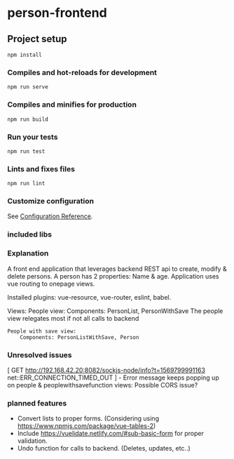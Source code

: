 # person-frontend

## Project setup
```
npm install
```

### Compiles and hot-reloads for development
```
npm run serve
```

### Compiles and minifies for production
```
npm run build
```

### Run your tests
```
npm run test
```

### Lints and fixes files
```
npm run lint
```

### Customize configuration
See [Configuration Reference](https://cli.vuejs.org/config/).

### included libs

### Explanation
A front end application that leverages backend REST api to create, modify & delete persons.
A person has 2 properties: Name & age.
Application uses vue routing to onepage views.

Installed plugins:
    vue-resource, vue-router, eslint, babel.

Views:
    People view:
         Components: PersonList, PersonWithSave
    The people view relegates most if not all calls to backend 

    People with save view:
        Components: PersonListWithSave, Person

### Unresolved issues

[ GET http://192.168.42.20:8082/sockjs-node/info?t=1569799991163 net::ERR_CONNECTION_TIMED_OUT ] - Error message keeps popping up on
people & peoplewithsavefunction views: Possible CORS issue?

### planned features

* Convert lists to proper forms. (Considering using https://www.npmjs.com/package/vue-tables-2)
* Include https://vuelidate.netlify.com/#sub-basic-form for proper validation.
* Undo function for calls to backend. (Deletes, updates, etc..)
